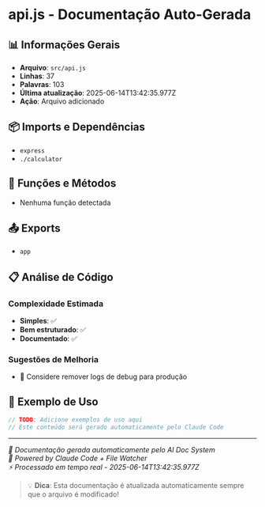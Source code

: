 # api.js - Documentação Auto-Gerada

## 📊 Informações Gerais
- **Arquivo**: `src/api.js`
- **Linhas**: 37
- **Palavras**: 103
- **Última atualização**: 2025-06-14T13:42:35.977Z
- **Ação**: Arquivo adicionado

## 📦 Imports e Dependências
- `express`
- `./calculator`

## 🔧 Funções e Métodos
- Nenhuma função detectada

## 📤 Exports
- `app`

## 📋 Análise de Código

### Complexidade Estimada
- **Simples**: ✅
- **Bem estruturado**: ✅
- **Documentado**: ✅

### Sugestões de Melhoria
- 🧹 Considere remover logs de debug para produção

## 🚀 Exemplo de Uso
```js
// TODO: Adicione exemplos de uso aqui
// Este conteúdo será gerado automaticamente pelo Claude Code
```

---
*📡 Documentação gerada automaticamente pelo AI Doc System*  
*🤖 Powered by Claude Code + File Watcher*  
*⚡ Processado em tempo real - 2025-06-14T13:42:35.977Z*

> 💡 **Dica**: Esta documentação é atualizada automaticamente sempre que o arquivo é modificado!
